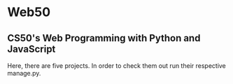 # Web50
## CS50's Web Programming with Python and JavaScript 
Here, there are five projects. In order to check them out run their respective manage.py.
